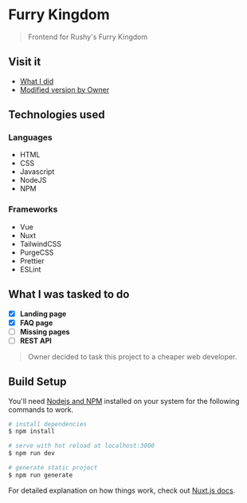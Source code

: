 # Furry Kingdom

> Frontend for Rushy's Furry Kingdom

## Visit it

- [What I did](https://furrykingdom.netlify.com)
- [Modified version by Owner](https://furrykingdom.xyz)

## Technologies used

### Languages

- HTML
- CSS
- Javascript
- NodeJS
- NPM

### Frameworks

- Vue
- Nuxt
- TailwindCSS
- PurgeCSS
- Prettier
- ESLint

## What I was tasked to do

- [x] **Landing page**
- [x] **FAQ page**
- [ ] **Missing pages**
- [ ] **REST API**

> Owner decided to task this project to a cheaper web developer.

## Build Setup

You'll need [Nodejs and NPM](https://nodejs.org) installed on your system for the following commands to work.

```bash
# install dependencies
$ npm install

# serve with hot reload at localhost:3000
$ npm run dev

# generate static project
$ npm run generate
```

For detailed explanation on how things work, check out [Nuxt.js docs](https://nuxtjs.org).

